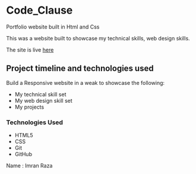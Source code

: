 # Code_Clause

Portfolio website built in Html and Css


This was a website built to showcase my technical skills, web design skills.

The site is live <a href="https://imhyperbadshah.github.io/Code_Clause/" target="_blank">here</a>


## Project timeline and technologies used

Build a Responsive website in a weak to showcase the following:
* My technical skill set
* My web design skill set
* My projects

### Technologies Used

* HTML5
* CSS
* Git
* GitHub

Name : Imran Raza


